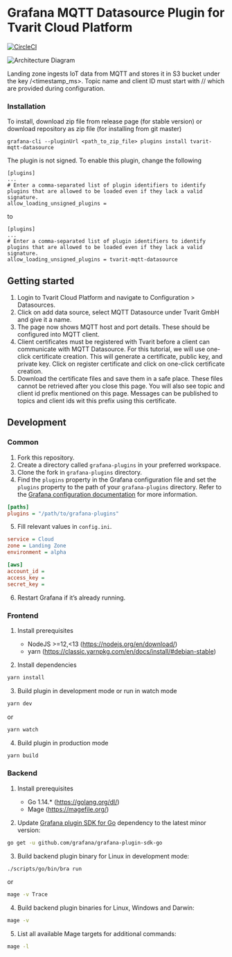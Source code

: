 # Grafana MQTT Datasource Plugin for Tvarit Cloud Platform

[![CircleCI](https://circleci.com/gh/tvarit-foggy/grafana-mqtt-plugin/tree/master.svg?style=svg)](https://circleci.com/gh/tvarit-foggy/grafana-mqtt-plugin/tree/master)

![Architecture Diagram](https://github.com/tvarit-foggy/grafana-mqtt-plugin/raw/master/src/img/architecture.png)

Landing zone ingests IoT data from MQTT and stores it in S3 bucket under the key <topic>/<timestamp_ms>. Topic name and client ID must start with <orgId>/<datasourceId>/ which are provided during configuration.

### Installation
To install, download zip file from release page (for stable version) or download repository as zip file (for installing from git master)
```
grafana-cli --pluginUrl <path_to_zip_file> plugins install tvarit-mqtt-datasource
```

The plugin is not signed. To enable this plugin, change the following

```
[plugins]
...
# Enter a comma-separated list of plugin identifiers to identify plugins that are allowed to be loaded even if they lack a valid signature.
allow_loading_unsigned_plugins =
```
to

```
[plugins]
...
# Enter a comma-separated list of plugin identifiers to identify plugins that are allowed to be loaded even if they lack a valid signature.
allow_loading_unsigned_plugins = tvarit-mqtt-datasource
```

## Getting started
1. Login to Tvarit Cloud Platform and navigate to Configuration > Datasources.
2. Click on add data source, select MQTT Datasource under Tvarit GmbH and give it a name.
3. The page now shows MQTT host and port details. These should be configured into MQTT client.
4. Client certificates must be registered with Tvarit before a client can communicate with MQTT Datasource. For this tutorial, we will use one-click certificate creation. This will generate a certificate, public key, and private key. Click on register certificate and click on one-click certificate creation.
5. Download the certificate files and save them in a safe place. These files cannot be retrieved after you close this page. You will also see topic and client id prefix mentioned on this page. Messages can be published to topics and client ids wit this prefix using this certificate.

## Development

### Common

1. Fork this repository.
2. Create a directory called `grafana-plugins` in your preferred workspace.
3. Clone the fork in `grafana-plugins` directory.
4. Find the `plugins` property in the Grafana configuration file and set the `plugins` property to the path of your `grafana-plugins` directory. Refer to the [Grafana configuration documentation](https://grafana.com/docs/grafana/latest/installation/configuration/#plugins) for more information.
```INI
[paths]
plugins = "/path/to/grafana-plugins"
```
5. Fill relevant values in `config.ini`.
```INI
service = Cloud
zone = Landing Zone
environment = alpha

[aws]
account_id =
access_key =
secret_key =
```
6. Restart Grafana if it’s already running.

### Frontend

1. Install prerequisites
    * NodeJS >=12,<13 (https://nodejs.org/en/download/)
    * yarn (https://classic.yarnpkg.com/en/docs/install/#debian-stable)

2. Install dependencies
```BASH
yarn install
```

3. Build plugin in development mode or run in watch mode
```BASH
yarn dev
```
or
```BASH
yarn watch
```

4. Build plugin in production mode
```BASH
yarn build
```

### Backend

1. Install prerequisites
    * Go 1.14.* (https://golang.org/dl/)
    * Mage (https://magefile.org/)

2. Update [Grafana plugin SDK for Go](https://grafana.com/docs/grafana/latest/developers/plugins/backend/grafana-plugin-sdk-for-go/) dependency to the latest minor version:

```bash
go get -u github.com/grafana/grafana-plugin-sdk-go
```

3. Build backend plugin binary for Linux in development mode:
```BASH
./scripts/go/bin/bra run
```
or
```BASH
mage -v Trace
```

4. Build backend plugin binaries for Linux, Windows and Darwin:
```BASH
mage -v
```

5. List all available Mage targets for additional commands:
```BASH
mage -l
```
